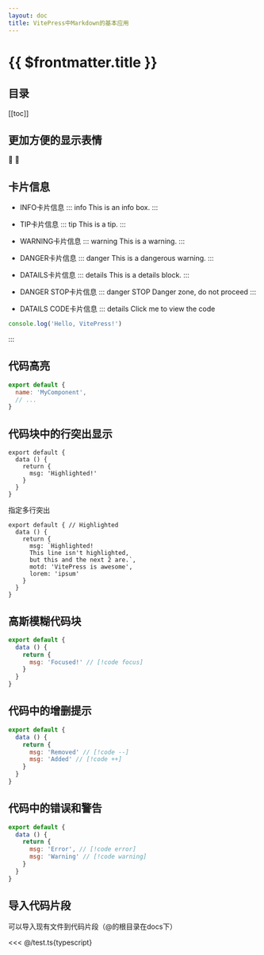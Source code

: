 ```yaml
---
layout: doc
title: VitePress中Markdown的基本应用
---
```



# {{ $frontmatter.title }}

## 目录
[[toc]]

## 更加方便的显示表情
:tada: :100:

## 卡片信息
- INFO卡片信息
::: info
This is an info box.
:::

- TIP卡片信息
::: tip
This is a tip.
:::

- WARNING卡片信息
::: warning
This is a warning.
:::

- DANGER卡片信息
::: danger
This is a dangerous warning.
:::

- DATAILS卡片信息
::: details
This is a details block.
:::

- DANGER STOP卡片信息
::: danger STOP
Danger zone, do not proceed
:::

- DATAILS CODE卡片信息
::: details Click me to view the code
```js
console.log('Hello, VitePress!')
```
:::

## 代码高亮
```js
export default {
  name: 'MyComponent',
  // ...
}
```

## 代码块中的行突出显示
```js{4}
export default {
  data () {
    return {
      msg: 'Highlighted!'
    }
  }
}
```
指定多行突出
```js{1,4,6-8}
export default { // Highlighted
  data () {
    return {
      msg: `Highlighted!
      This line isn't highlighted,
      but this and the next 2 are.`,
      motd: 'VitePress is awesome',
      lorem: 'ipsum'
    }
  }
}
```

## 高斯模糊代码块
```js
export default {
  data () {
    return {
      msg: 'Focused!' // [!code focus]
    }
  }
}
```

## 代码中的增删提示
```js
export default {
  data () {
    return {
      msg: 'Removed' // [!code --]
      msg: 'Added' // [!code ++]
    }
  }
}
```

## 代码中的错误和警告
```js
export default {
  data () {
    return {
      msg: 'Error', // [!code error]
      msg: 'Warning' // [!code warning]
    }
  }
}
```

## 导入代码片段
可以导入现有文件到代码片段（@的根目录在docs下）

<<< @/test.ts{typescript}

